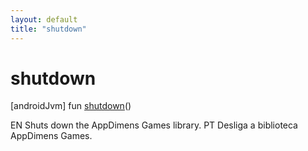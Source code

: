 ```yaml
---
layout: default
title: "shutdown"
---
```


# shutdown

[androidJvm]
fun [shutdown](shutdown.md)()

EN Shuts down the AppDimens Games library. PT Desliga a biblioteca AppDimens Games.